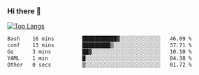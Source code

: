 ### Hi there 👋

<!--
**3Xpl0it3r/3Xpl0it3r** is a ✨ _special_ ✨ repository because its `README.md` (this file) appears on your GitHub profile.

Here are some ideas to get you started:

- 🔭 I’m currently working on ...
- 🌱 I’m currently learning ...
- 👯 I’m looking to collaborate on ...
- 🤔 I’m looking for help with ...
- 💬 Ask me about ...
- 📫 How to reach me: ...
- 😄 Pronouns: ...
- ⚡ Fun fact: ...
-->


[![Top Langs](https://github-readme-stats.vercel.app/api/top-langs/?username=3Xpl0it3r&layout=compact)](https://github.com/3Xpl0it3r/3Xpl0it3r)

<!--START_SECTION:waka-->

```txt
Bash    16 mins         ███████████▓░░░░░░░░░░░░░   46.09 %
conf    13 mins         █████████▒░░░░░░░░░░░░░░░   37.71 %
Go      3 mins          ██▓░░░░░░░░░░░░░░░░░░░░░░   10.10 %
YAML    1 min           █░░░░░░░░░░░░░░░░░░░░░░░░   04.38 %
Other   0 secs          ▒░░░░░░░░░░░░░░░░░░░░░░░░   01.72 %
```

<!--END_SECTION:waka-->
